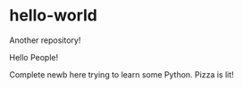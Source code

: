# hello-world
Another repository!

Hello People!

Complete newb here trying to learn some Python.
Pizza is lit!
